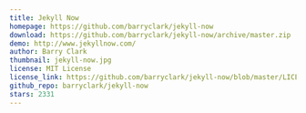 ```yaml
---
title: Jekyll Now
homepage: https://github.com/barryclark/jekyll-now
download: https://github.com/barryclark/jekyll-now/archive/master.zip
demo: http://www.jekyllnow.com/
author: Barry Clark
thumbnail: jekyll-now.jpg
license: MIT License
license_link: https://github.com/barryclark/jekyll-now/blob/master/LICENSE
github_repo: barryclark/jekyll-now
stars: 2331
---
```

